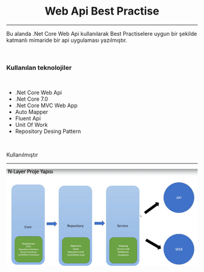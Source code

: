 <h1> <center> Web Api Best Practise </center></h1> 
<hr>
<p> Bu alanda .Net Core Web Api kullanılarak Best Practiselere uygun bir şekilde katmanlı mimaride bir api uygulaması yazılmıştır. </p>
<br>
<h3> Kullanılan teknolojiler </h3>
<br>
<ul>
  <li> .Net Core Web Api </li>
  <li> .Net Core 7.0 </li>
  <li> .Net Core MVC Web App </li>
  <li> Auto Mapper </li>
  <li> Fluent Api </li>
  <li> Unit Of Work </li>
  <li> Repository Desing Pattern </li>
</ul>
<br>
<p> Kullanılmıştır </p>
<hr>

![alt text](https://github.com/mberkayakardev/.NetCoreWebApiBestPractise/blob/master/Architecture.png)